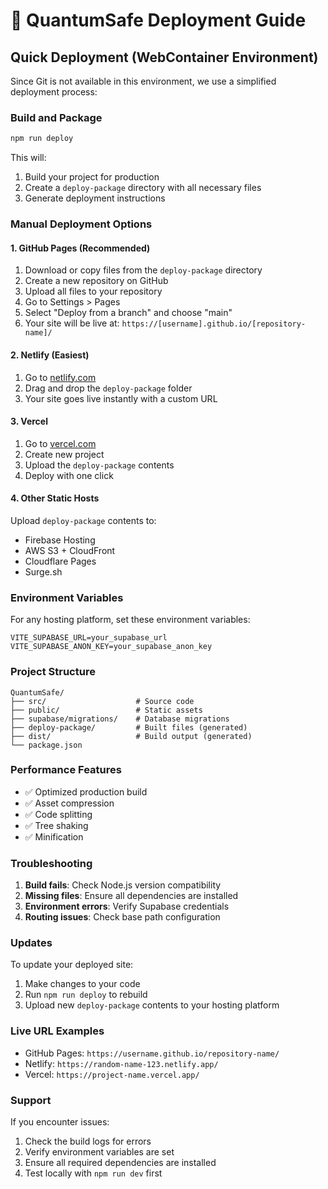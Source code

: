 # 🚀 QuantumSafe Deployment Guide

## Quick Deployment (WebContainer Environment)

Since Git is not available in this environment, we use a simplified deployment process:

### Build and Package
```bash
npm run deploy
```

This will:
1. Build your project for production
2. Create a `deploy-package` directory with all necessary files
3. Generate deployment instructions

### Manual Deployment Options

#### 1. GitHub Pages (Recommended)
1. Download or copy files from the `deploy-package` directory
2. Create a new repository on GitHub
3. Upload all files to your repository
4. Go to Settings > Pages
5. Select "Deploy from a branch" and choose "main"
6. Your site will be live at: `https://[username].github.io/[repository-name]/`

#### 2. Netlify (Easiest)
1. Go to [netlify.com](https://netlify.com)
2. Drag and drop the `deploy-package` folder
3. Your site goes live instantly with a custom URL

#### 3. Vercel
1. Go to [vercel.com](https://vercel.com)
2. Create new project
3. Upload the `deploy-package` contents
4. Deploy with one click

#### 4. Other Static Hosts
Upload `deploy-package` contents to:
- Firebase Hosting
- AWS S3 + CloudFront
- Cloudflare Pages
- Surge.sh

### Environment Variables

For any hosting platform, set these environment variables:

```env
VITE_SUPABASE_URL=your_supabase_url
VITE_SUPABASE_ANON_KEY=your_supabase_anon_key
```

### Project Structure

```
QuantumSafe/
├── src/                    # Source code
├── public/                 # Static assets
├── supabase/migrations/    # Database migrations
├── deploy-package/         # Built files (generated)
├── dist/                   # Build output (generated)
└── package.json
```

### Performance Features

- ✅ Optimized production build
- ✅ Asset compression
- ✅ Code splitting
- ✅ Tree shaking
- ✅ Minification

### Troubleshooting

1. **Build fails**: Check Node.js version compatibility
2. **Missing files**: Ensure all dependencies are installed
3. **Environment errors**: Verify Supabase credentials
4. **Routing issues**: Check base path configuration

### Updates

To update your deployed site:
1. Make changes to your code
2. Run `npm run deploy` to rebuild
3. Upload new `deploy-package` contents to your hosting platform

### Live URL Examples

- GitHub Pages: `https://username.github.io/repository-name/`
- Netlify: `https://random-name-123.netlify.app/`
- Vercel: `https://project-name.vercel.app/`

### Support

If you encounter issues:
1. Check the build logs for errors
2. Verify environment variables are set
3. Ensure all required dependencies are installed
4. Test locally with `npm run dev` first